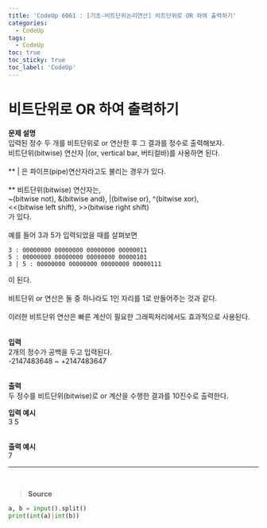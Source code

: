 ```yaml
---
title: 'CodeUp 6061 : [기초-비트단위논리연산] 비트단위로 OR 하여 출력하기'
categories:
  - CodeUp
tags:
  - CodeUp
toc: true
toc_sticky: true
toc_label: 'CodeUp'
---
```


# 비트단위로 OR 하여 출력하기

**문제 설명**  
입력된 정수 두 개를 비트단위로 or 연산한 후 그 결과를 정수로 출력해보자.  
비트단위(bitwise) 연산자 |(or, vertical bar, 버티컬바)를 사용하면 된다.  
<br>
\*\* | 은 파이프(pipe)연산자라고도 불리는 경우가 있다.  
<br>
\*\* 비트단위(bitwise) 연산자는,  
~(bitwise not), &(bitwise and), |(bitwise or), ^(bitwise xor),  
<<(bitwise left shift), >>(bitwise right shift)  
가 있다.  
<br>
예를 들어 3과 5가 입력되었을 때를 살펴보면

```
3 : 00000000 00000000 00000000 00000011
5 : 00000000 00000000 00000000 00000101
3 | 5 : 00000000 00000000 00000000 00000111
```

이 된다.  
<br>
비트단위 or 연산은 둘 중 하나라도 1인 자리를 1로 만들어주는 것과 같다.  
<br>
이러한 비트단위 연산은 빠른 계산이 필요한 그래픽처리에서도 효과적으로 사용된다.  
<br>

**입력**  
2개의 정수가 공백을 두고 입력된다.  
-2147483648 ~ +2147483647  
<br>

**출력**  
두 정수를 비트단위(bitwise)로 or 계산을 수행한 결과를 10진수로 출력한다.
<br>

**입력 예시**  
3 5  
<br>

**출력 예시**  
7

---

<br>

> **Source**

```python
a, b = input().split()
print(int(a)|int(b))
```
